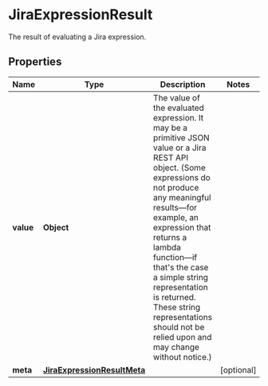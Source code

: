 

# JiraExpressionResult

The result of evaluating a Jira expression.

## Properties

| Name | Type | Description | Notes |
|------------ | ------------- | ------------- | -------------|
|**value** | **Object** | The value of the evaluated expression. It may be a primitive JSON value or a Jira REST API object. (Some expressions do not produce any meaningful results—for example, an expression that returns a lambda function—if that&#39;s the case a simple string representation is returned. These string representations should not be relied upon and may change without notice.) |  |
|**meta** | [**JiraExpressionResultMeta**](JiraExpressionResultMeta.md) |  |  [optional] |



